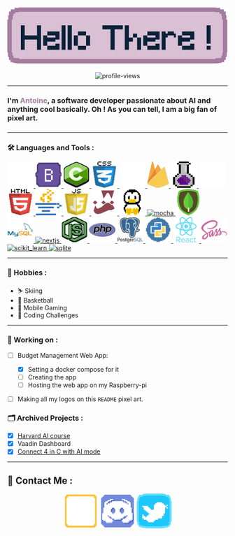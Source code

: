 <h1 align="center"><img align="center" src="/assets/hello-there-pxl.png" alt="Hello there !" /></h1>

<p align="center">
<img src="https://komarev.com/ghpvc/?username=Az-r-ow&color=a37ca0&style=for-the-badge" alt="profile-views">
</p>

---

<h3>I'm <span style="color: #a37ca0"><b>Antoine</b></span>, a <b>software developer</b> passionate about AI and anything cool basically. Oh ! As you can tell, I am a big fan of pixel art.<h3>

---

<h3 align="left">🛠️ Languages and Tools :</h3>
<p align="left"> <a href="https://www.gnu.org/software/bash/" target="_blank" rel="noreferrer"> <img src="/assets/bash_logo.png" alt="bash" width="60" height="60"/> </a> <a href="https://getbootstrap.com" target="_blank" rel="noreferrer"> <img src="/assets/bootstrap_logo.png" alt="bootstrap" width="60" height="60"/> </a> <a href="https://www.cprogramming.com/" target="_blank" rel="noreferrer"> <img src="/assets/c_logo_p.png" alt="c" width="60" height="60"/> </a> <a href="https://www.w3schools.com/css/" target="_blank" rel="noreferrer"> <img src="/assets/css_logo_p.png" alt="css3" width="60" height="60"/> </a> <a href="https://expressjs.com" target="_blank" rel="noreferrer"> <img src="/assets/express_logo.png" alt="express" width="60" height="60"/> </a> <a href="https://firebase.google.com/" target="_blank" rel="noreferrer"> <img src="/assets/firebase_logo.png" alt="firebase" width="50" height="60"/> </a> <a href="https://flask.palletsprojects.com/" target="_blank" rel="noreferrer"> <img src="/assets/flask_logo.png" alt="flask" width="60" height="60"/> </a> <a href="https://git-scm.com/" target="_blank" rel="noreferrer"> <img src="/assets/git-logo.png" alt="git" width="60" height="60"/> </a> <a href="https://www.w3.org/html/" target="_blank" rel="noreferrer"> <img src="/assets/html_logo_p.png" alt="html5" width="60" height="60"/> </a> <a href="https://www.java.com" target="_blank" rel="noreferrer"> <img src="/assets/java-logo.png" alt="java" width="60" height="60"/> </a> <a href="https://developer.mozilla.org/en-US/docs/Web/JavaScript" target="_blank" rel="noreferrer"> <img src="/assets/js_logo_p.png" alt="javascript" width="60" height="60"/> </a> <a href="https://jestjs.io" target="_blank" rel="noreferrer"> <img src="/assets/jest-logo.png" alt="jest" width="60" height="60"/> </a> <a href="https://www.linux.org/" target="_blank" rel="noreferrer"> <img src="/assets/mini-linux-logo.png" alt="linux" width="60" height="60"/> </a> <a href="https://mochajs.org" target="_blank" rel="noreferrer"> <img src="https://www.vectorlogo.zone/logos/mochajs/mochajs-icon.svg" alt="mocha" width="60" height="60"/> </a> <a href="https://www.mongodb.com/" target="_blank" rel="noreferrer"> <img src="/assets/mongodb_logo_p.png" alt="mongodb" width="60" height="60"/> </a> <a href="https://www.mysql.com/" target="_blank" rel="noreferrer"> <img src="https://raw.githubusercontent.com/devicons/devicon/master/icons/mysql/mysql-original-wordmark.svg" alt="mysql" width="60" height="60"/> </a> <a href="https://nextjs.org/" target="_blank" rel="noreferrer"> <img src="https://cdn.worldvectorlogo.com/logos/nextjs-2.svg" alt="nextjs" width="60" height="60"/> </a> <a href="https://nodejs.org" target="_blank" rel="noreferrer"> <img src="/assets/nodejs_logo_p.png" alt="nodejs" width="60" height="60"/> </a> <a href="https://www.php.net" target="_blank" rel="noreferrer"> <img src="https://raw.githubusercontent.com/devicons/devicon/master/icons/php/php-original.svg" alt="php" width="60" height="60"/> </a> <a href="https://www.postgresql.org" target="_blank" rel="noreferrer"> <img src="https://raw.githubusercontent.com/devicons/devicon/master/icons/postgresql/postgresql-original-wordmark.svg" alt="postgresql" width="60" height="60"/> </a> <a href="https://www.python.org" target="_blank" rel="noreferrer"> <img src="/assets/python_logo_p.png" alt="python" width="60" height="60"/> </a> <a href="https://reactjs.org/" target="_blank" rel="noreferrer"> <img src="https://raw.githubusercontent.com/devicons/devicon/master/icons/react/react-original-wordmark.svg" alt="react" width="60" height="60"/> </a> <a href="https://sass-lang.com" target="_blank" rel="noreferrer"> <img src="https://raw.githubusercontent.com/devicons/devicon/master/icons/sass/sass-original.svg" alt="sass" width="60" height="60"/> </a> <a href="https://scikit-learn.org/" target="_blank" rel="noreferrer"> <img src="https://upload.wikimedia.org/wikipedia/commons/0/05/Scikit_learn_logo_small.svg" alt="scikit_learn" width="60" height="60"/> </a> <a href="https://www.sqlite.org/" target="_blank" rel="noreferrer"> <img src="https://www.vectorlogo.zone/logos/sqlite/sqlite-icon.svg" alt="sqlite" width="60" height="60"/> </a> </p>

---

### 💬 Hobbies :

- ⛷️ Skiing
- 🏀 Basketball
- 📱 Mobile Gaming
- 👾 Coding Challenges

---

### 🔭 Working on :

- [ ] Budget Management Web App:

  - [x] Setting a docker compose for it
  - [ ] Creating the app
  - [ ] Hosting the web app on my Raspberry-pi

- [ ] Making all my logos on this `README` pixel art.

### 🗂️ Archived Projects :

- [x] [Harvard AI course](https://github.com/Az-r-ow/cs50-ai)
- [x] Vaadin Dashboard
- [x] [Connect 4 in C with AI mode](https://github.com/Az-r-ow/connect4)

---

## 🔗 Contact Me :

<p align="center">
<a href="https://www.linkedin.com/in/antoine-azar-01/" target="_blank"><img align="center" src="/assets/linkedin-logo_p.png" alt="linkedin" height="80" width="80"/></a>
<a href="https://discord.gg/jJz5cHHrT5" target="_blank"><img align="center" src="/assets/discord_logo_p.png" alt="discord" height="80" width="80"/></a>
<a target="_blank" href="https://twitter.com/Az_r_ow"><img src="/assets/twitter-logo.png" align="center" alt="twitter" height="80" width="80" /></a>
</p>
